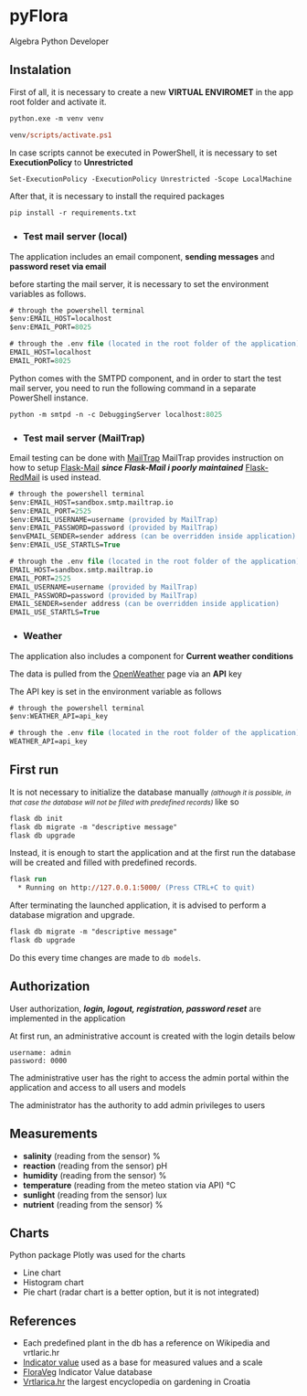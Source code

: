 # pyFlora

Algebra Python Developer

## Instalation

First of all, it is necessary to create a new **VIRTUAL ENVIROMET** in the app root folder and activate it.

```ps
python.exe -m venv venv
```
```ps
venv/scripts/activate.ps1
```
In case scripts cannot be executed in PowerShell, it is necessary to set **ExecutionPolicy** to **Unrestricted**

```ps
Set-ExecutionPolicy -ExecutionPolicy Unrestricted -Scope LocalMachine
```
After that, it is necessary to install the required packages
```ps
pip install -r requirements.txt
```

- ### Test mail server (local)

The application includes an email component, **sending messages** and **password reset via email**

before starting the mail server, it is necessary to set the environment variables as follows.

```ps
# through the powershell terminal
$env:EMAIL_HOST=localhost
$env:EMAIL_PORT=8025

# through the .env file (located in the root folder of the application)
EMAIL_HOST=localhost
EMAIL_PORT=8025
```

Python comes with the SMTPD component, and in order to start the test mail server, you need to run the following command in a separate PowerShell instance.

```ps
python -m smtpd -n -c DebuggingServer localhost:8025
```

- ### Test mail server (MailTrap)

Email testing can be done with [MailTrap](https://mailtrap.io/)
MailTrap provides instruction on how to setup [Flask-Mail](https://pythonhosted.org/Flask-Mail/) ***since Flask-Mail i poorly  maintained*** [Flask-RedMail](https://flask-redmail.readthedocs.io/en/stable/index.html) is used instead.

```ps
# through the powershell terminal
$env:EMAIL_HOST=sandbox.smtp.mailtrap.io
$env:EMAIL_PORT=2525
$env:EMAIL_USERNAME=username (provided by MailTrap)
$env:EMAIL_PASSWORD=password (provided by MailTrap)
$envEMAIL_SENDER=sender address (can be overridden inside application)
$env:EMAIL_USE_STARTLS=True

# through the .env file (located in the root folder of the application)
EMAIL_HOST=sandbox.smtp.mailtrap.io
EMAIL_PORT=2525
EMAIL_USERNAME=username (provided by MailTrap)
EMAIL_PASSWORD=password (provided by MailTrap)
EMAIL_SENDER=sender address (can be overridden inside application)
EMAIL_USE_STARTLS=True
```

- ### Weather

The application also includes a component for **Current weather conditions**

The data is pulled from the [OpenWeather](https://openweathermap.org/) page via an **API** key

The API key is set in the environment variable as follows

```ps
# through the powershell terminal
$env:WEATHER_API=api_key

# through the .env file (located in the root folder of the application)
WEATHER_API=api_key
```

## First run

It is not necessary to initialize the database manually <small> *(although it is possible, in that case the database will not be filled with predefined records)* </small> like so

```ps
flask db init
flask db migrate -m "descriptive message"
flask db upgrade
```
Instead, it is enough to start the application and at the first run the database will be created and filled with predefined records.

```ps
flask run
  * Running on http://127.0.0.1:5000/ (Press CTRL+C to quit)
```
After terminating the launched application, it is advised to perform a database migration and upgrade.

```ps
flask db migrate -m "descriptive message"
flask db upgrade
```
Do this every time changes are made to `db models`.

## Authorization

User authorization, ***login, logout, registration, password reset*** are implemented in the application

At first run, an administrative account is created with the login details below

```
username: admin
password: 0000
```
The administrative user has the right to access the admin portal within the application and access to all users and models

The administrator has the authority to add admin privileges to users


## Measurements

- **salinity** (reading from the sensor) %
- **reaction** (reading from the sensor) pH
- **humidity** (reading from the sensor) %
- **temperature** (reading from the meteo station via API) &deg;C
- **sunlight** (reading from the sensor) lux
- **nutrient** (reading from the sensor) %

## Charts

Python package Plotly was used for the charts

- Line chart
- Histogram chart
- Pie chart (radar chart is a better option, but it is not integrated)

## References

- Each predefined plant in the db has a reference on Wikipedia and vrtlaric.hr
- [Indicator value](https://en.wikipedia.org/wiki/Indicator_value) used as a base for measured values and a scale
- [FloraVeg](https://floraveg.eu/download/) Indicator Value database
- [Vrtlarica.hr](https://www.vrtlarica.hr/) the largest encyclopedia on gardening in Croatia